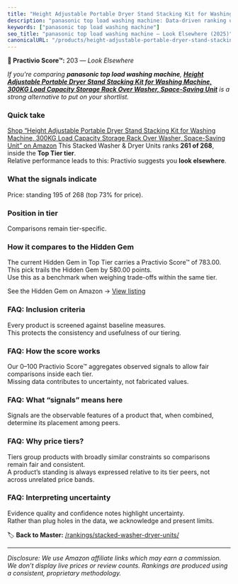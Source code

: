 ```yaml
---
title: "Height Adjustable Portable Dryer Stand Stacking Kit for Washing Machine, 300KG Load Capacity Storage Rack Over Washer, Space-Saving Unit"
description: "panasonic top load washing machine: Data-driven ranking using the Practivio Score™. Positioned by quality, value, demand, findability, momentum."
keywords: ["panasonic top load washing machine"]
seo_title: "panasonic top load washing machine — Look Elsewhere (2025)"
canonicalURL: "/products/height-adjustable-portable-dryer-stand-stacking-kit-for-washing-machine-300kg-load-capacity-storage-rack-over-washer-space-saving-unit-B0DY4CV69G/"
---
```


**🚫 Practivio Score™:** 203 — _Look Elsewhere_


*If you're comparing **panasonic top load washing machine**, **[Height Adjustable Portable Dryer Stand Stacking Kit for Washing Machine, 300KG Load Capacity Storage Rack Over Washer, Space-Saving Unit](https://www.amazon.com/dp/B0DY4CV69G?tag=practivio-20)** is a strong alternative to put on your shortlist.*
### Quick take
[Shop “Height Adjustable Portable Dryer Stand Stacking Kit for Washing Machine, 300KG Load Capacity Storage Rack Over Washer, Space-Saving Unit” on Amazon](https://www.amazon.com/dp/B0DY4CV69G?tag=practivio-20)
This Stacked Washer & Dryer Units ranks **261 of 268**, inside the **Top Tier tier**.  
Relative performance leads to this: Practivio suggests you **look elsewhere**.

### What the signals indicate
Price: standing 195 of 268 (top 73% for price).  

### Position in tier
Comparisons remain tier-specific.

### How it compares to the Hidden Gem
The current Hidden Gem in Top Tier carries a Practivio Score™ of 783.00.  
This pick trails the Hidden Gem by 580.00 points.  
Use this as a benchmark when weighing trade-offs within the same tier.  

See the Hidden Gem on Amazon → [View listing](https://www.amazon.com/dp/B0D4282T95?tag=practivio-20)

### FAQ: Inclusion criteria
Every product is screened against baseline measures.  
This protects the consistency and usefulness of our tiering.

### FAQ: How the score works
Our 0–100 Practivio Score™ aggregates observed signals to allow fair comparisons inside each tier.  
Missing data contributes to uncertainty, not fabricated values.

### FAQ: What “signals” means here
Signals are the observable features of a product that, when combined, determine its placement among peers.

### FAQ: Why price tiers?
Tiers group products with broadly similar constraints so comparisons remain fair and consistent.  
A product’s standing is always expressed relative to its tier peers, not across unrelated price bands.

### FAQ: Interpreting uncertainty
Evidence quality and confidence notes highlight uncertainty.  
Rather than plug holes in the data, we acknowledge and present limits.


🏷️ **Back to Master:** [/rankings/stacked-washer-dryer-units/](/rankings/stacked-washer-dryer-units/)

---
_Disclosure: We use Amazon affiliate links which may earn a commission. We don’t display live prices or review counts. Rankings are produced using a consistent, proprietary methodology._
